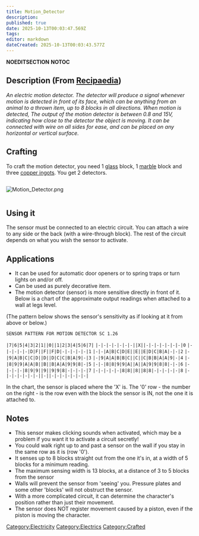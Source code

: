 ```yaml
---
title: Motion_Detector
description: 
published: true
date: 2025-10-13T00:03:47.569Z
tags: 
editor: markdown
dateCreated: 2025-10-13T00:03:43.577Z
---
```


__NOEDITSECTION__ __NOTOC__

## Description (From [Recipaedia](Recipaedia "wikilink"))

*An electric motion detector. The detector will produce a signal
whenever motion is detected in front of its face, which can be anything
from an animal to a thrown item, up to 8 blocks in all directions. When
motion is detected, The output of the motion detector is between 0.8 and
15V, indicating how close to the detector the object is moving. It can
be connected with wire on all sides for ease, and can be placed on any
horizontal or vertical surface.*

## Crafting

To craft the motion detector, you need 1 [glass](glass "wikilink")
block, 1 [marble](marble "wikilink") block and three [copper
ingots](copper_Ingot "wikilink"). You get 2 detectors.

<div style="overflow:hidden">

![Motion_Detector.png](Motion_Detector.png "Motion_Detector.png")

</div>

## Using it

The sensor must be connected to an electric circuit. You can attach a
wire to any side or the back (with a wire-through block). The rest of
the circuit depends on what you wish the sensor to activate.

## Applications

  - It can be used for automatic door openers or to spring traps or turn
    lights on and/or off.
  - Can be used as purely decorative item.
  - The motion detector (sensor) is more sensitive directly in front of
    it. Below is a chart of the approximate output readings when
    attached to a wall at legs level.

(The pattern below shows the sensor's sensitivity as if looking at it
from above or below.)

`SENSOR PATTERN FOR MOTION DETECTOR SC 1.26`

`|7|6|5|4|3|2|1||0||1|2|3|4|5|6|7|`
`|-|-|-|-|-|-|-||X||-|-|-|-|-|-|-|0`
`|-|-|-|-|-|D|F||F||F|D|-|-|-|-|-|1`
`|-|-|A|B|C|D|E||E||E|D|C|B|A|-|-|2`
`|-|9|A|B|C|C|D||D||D|C|C|B|A|9|-|3`
`|-|9|A|A|B|B|C||C||C|B|B|A|A|9|-|4`
`|-|8|9|9|A|A|B||B||B|A|A|9|9|8|-|5`
`|-|-|8|8|9|9|A||A||A|9|9|8|8|-|-|6`
`|-|-|-|-|8|9|9||9||9|9|8|-|-|-|-|7`
`|-|-|-|-|-|8|8||8||8|8|-|-|-|-|-|8`
`|-|-|-|-|-|-|-||-||-|-|-|-|-|-|-|`

In the chart, the sensor is placed where the 'X' is. The '0' row - the
number on the right - is the row even with the block the sensor is IN,
not the one it is attached to.

## Notes

  - This sensor makes clicking sounds when activated, which may be a
    problem if you want it to activate a circuit secretly\!
  - You could walk right up to and past a sensor on the wall if you stay
    in the same row as it is (row '0').
  - It senses up to 8 blocks straight out from the one it's in, at a
    width of 5 blocks for a minimum reading.
  - The maximum sensing width is 13 blocks, at a distance of 3 to 5
    blocks from the sensor
  - Walls will prevent the sensor from 'seeing' you. Pressure plates and
    some other 'blocks' will not obstruct the sensor.
  - With a more complicated circuit, it can determine the character's
    position rather than just their movement. 
  - The sensor does NOT register movement caused by a piston, even if
    the piston is moving the character.

[Category:Electricity](Category:Electricity "wikilink")
[Category:Electrics](Category:Electrics "wikilink")
[Category:Crafted](Category:Crafted "wikilink")